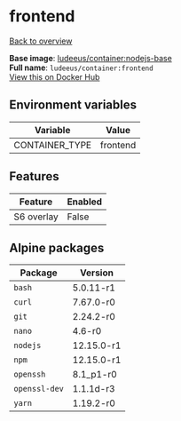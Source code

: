 # frontend

[Back to overview](../index.md)

**Base image**: [ludeeus/container:nodejs-base](./nodejs-base)  
**Full name**: `ludeeus/container:frontend`  
[View this on Docker Hub](https://hub.docker.com/r/ludeeus/container/tags?page=1&name=frontend)

## Environment variables

Variable | Value 
-- | --
CONTAINER_TYPE | frontend

## Features

Feature | Enabled 
-- | --
S6 overlay | False

## Alpine packages

Package | Version 
-- | --
`bash` | 5.0.11-r1
`curl` | 7.67.0-r0
`git` | 2.24.2-r0
`nano` | 4.6-r0
`nodejs` | 12.15.0-r1
`npm` | 12.15.0-r1
`openssh` | 8.1_p1-r0
`openssl-dev` | 1.1.1d-r3
`yarn` | 1.19.2-r0
